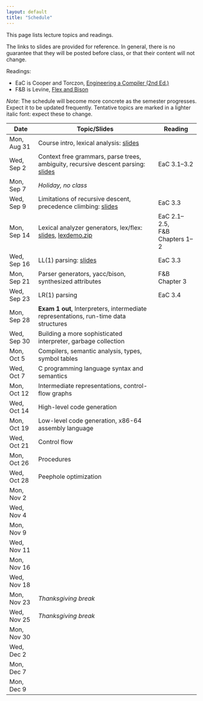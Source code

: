 ```yaml
---
layout: default
title: "Schedule"
---
```


This page lists lecture topics and readings.

The links to slides are provided for reference.  In general, there is no guarantee that they will be posted before class, or that their content will not change.

Readings:

* EaC is Cooper and Torczon, [Engineering a Compiler (2nd Ed.)](https://www.elsevier.com/books/engineering-a-compiler/cooper/978-0-12-088478-0)
* F&amp;B is Levine, [Flex and Bison](https://www.oreilly.com/library/view/flex-bison/9780596805418/)

*Note*: The schedule will become more concrete as the semester progresses. Expect it to be updated frequently.  Tentative topics are marked <span class="tentative">in a lighter italic font</span>: expect these to change.

Date               | Topic/Slides | Reading
------------------ | ------------ | ------------
Mon, Aug 31 | Course intro, lexical analysis: [slides](lectures/lecture01-public.pdf)
Wed, Sep 2 | Context free grammars, parse trees, ambiguity, recursive descent parsing: [slides](lectures/lecture02-public.pdf) | EaC 3.1–3.2
Mon, Sep 7 | *Holiday, no class*
Wed, Sep 9 | Limitations of recursive descent, precedence climbing: [slides](lectures/lecture03-public.pdf) | EaC 3.3
Mon, Sep 14 | Lexical analyzer generators, lex/flex: [slides](lectures/lecture04-public.pdf), [lexdemo.zip](lectures/lexdemo.zip) | EaC 2.1–2.5,<br>F&amp;B Chapters 1–2
Wed, Sep 16 | LL(1) parsing: [slides](lectures/lecture05-public.pdf) | EaC 3.3
Mon, Sep 21 | Parser generators, yacc/bison, synthesized attributes | F&amp;B Chapter 3
Wed, Sep 23 | LR(1) parsing | EaC 3.4
Mon, Sep 28 | <b>Exam 1 out</b>, Interpreters, intermediate representations, run-time data structures
Wed, Sep 30 | <span class="tentative">Building a more sophisticated interpreter, garbage collection</span>
Mon, Oct 5 | <span class="tentative">Compilers, semantic analysis, types, symbol tables</span>
Wed, Oct 7 | <span class="tentative">C programming language syntax and semantics</span>
Mon, Oct 12 |<span class="tentative">Intermediate representations, control-flow graphs</span> 
Wed, Oct 14 | <span class="tentative">High-level code generation</span>
Mon, Oct 19 | <span class="tentative">Low-level code generation, x86-64 assembly language</span>
Wed, Oct 21 | <span class="tentative">Control flow</span>
Mon, Oct 26 | <span class="tentative">Procedures</span>
Wed, Oct 28 | <span class="tentative">Peephole optimization</span>
Mon, Nov 2 | 
Wed, Nov 4 | 
Mon, Nov 9 | 
Wed, Nov 11 | 
Mon, Nov 16 | 
Wed, Nov 18 | 
Mon, Nov 23 | *Thanksgiving break*
Wed, Nov 25 | *Thanksgiving break*
Mon, Nov 30 | 
Wed, Dec 2 | 
Mon, Dec 7 | 
Mon, Dec 9 | 
